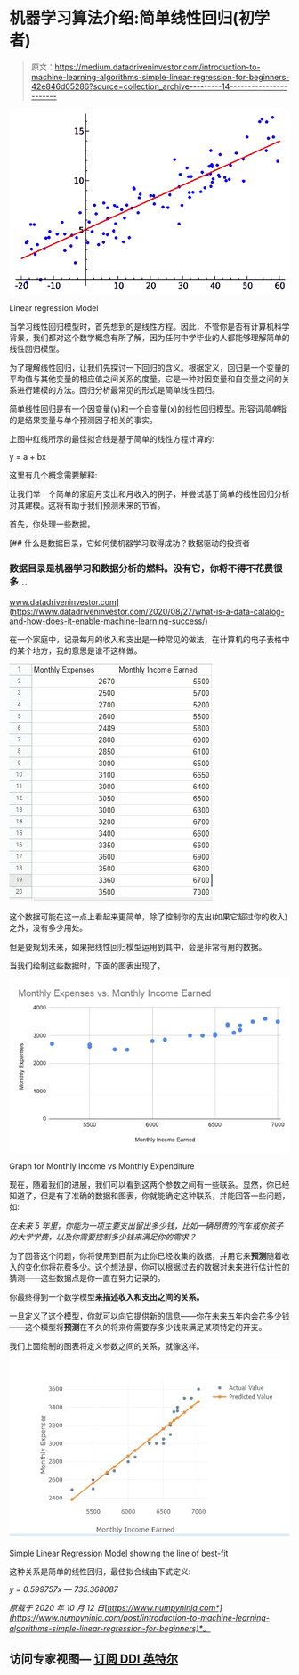 # 机器学习算法介绍:简单线性回归(初学者)

> 原文：<https://medium.datadriveninvestor.com/introduction-to-machine-learning-algorithms-simple-linear-regression-for-beginners-42e846d05286?source=collection_archive---------14----------------------->

![](img/342c804924e9e851f2d9438c9994dace.png)

Linear regression Model

当学习线性回归模型时，首先想到的是线性方程。因此，不管你是否有计算机科学背景，我们都对这个数学概念有所了解，因为任何中学毕业的人都能够理解简单的线性回归模型。

为了理解线性回归，让我们先探讨一下回归的含义。根据定义，回归是一个变量的平均值与其他变量的相应值之间关系的度量。它是一种对因变量和自变量之间的关系进行建模的方法。回归分析最常见的形式是简单线性回归。

简单线性回归是有一个因变量(y)和一个自变量(x)的线性回归模型。形容词*简单*指的是结果变量与单个预测因子相关的事实。

上图中红线所示的最佳拟合线是基于简单的线性方程计算的:

y = a + bx

这里有几个概念需要解释:

让我们举一个简单的家庭月支出和月收入的例子，并尝试基于简单的线性回归分析对其建模。这将有助于我们预测未来的节省。

首先，你处理一些数据。

[](https://www.datadriveninvestor.com/2020/08/27/what-is-a-data-catalog-and-how-does-it-enable-machine-learning-success/) [## 什么是数据目录，它如何使机器学习取得成功？数据驱动的投资者

### 数据目录是机器学习和数据分析的燃料。没有它，你将不得不花费很多…

www.datadriveninvestor.com](https://www.datadriveninvestor.com/2020/08/27/what-is-a-data-catalog-and-how-does-it-enable-machine-learning-success/) 

在一个家庭中，记录每月的收入和支出是一种常见的做法，在计算机的电子表格中的某个地方，我的意思是谁不这样做。

![](img/33a1377b28c68b4be80c668441bf2867.png)

这个数据可能在这一点上看起来更简单，除了控制你的支出(如果它超过你的收入)之外，没有多少用处。

但是要规划未来，如果把线性回归模型运用到其中，会是非常有用的数据。

当我们绘制这些数据时，下面的图表出现了。

![](img/4be9c933a9985541a0ad07a667681be3.png)

Graph for Monthly Income vs Monthly Expenditure

现在，随着我们的进展，我们可以看到这两个参数之间有一些联系。显然，你已经知道了，但是有了准确的数据和图表，你就能确定这种联系，并能回答一些问题，如:

*在未来 5 年里，你能为一项主要支出留出多少钱，比如一辆昂贵的汽车或你孩子的大学学费，以及你需要控制多少钱来满足你的需求？*

为了回答这个问题，你将使用到目前为止你已经收集的数据，并用它来**预测**随着收入的变化你将花费多少。这个想法是，你可以根据过去的数据对未来进行估计性的猜测——这些数据点是你一直在努力记录的。

你最终得到一个数学模型**来描述收入和支出之间的关系。**

一旦定义了这个模型，你就可以向它提供新的信息——你在未来五年内会花多少钱——这个模型将**预测**在不久的将来你需要存多少钱来满足某项特定的开支。

我们上面绘制的图表将定义参数之间的关系，就像这样。

![](img/e701b0457c10ac5e06a8ffb5a78ea105.png)

Simple Linear Regression Model showing the line of best-fit

这种关系是简单的线性回归，最佳拟合线由下式定义:

*y = 0.599757x — 735.368087*

*原载于 2020 年 10 月 12 日*[*https://www.numpyninja.com*](https://www.numpyninja.com/post/introduction-to-machine-learning-algorithms-simple-linear-regression-for-beginners)*。*

## 访问专家视图— [订阅 DDI 英特尔](https://datadriveninvestor.com/ddi-intel)